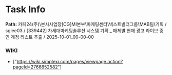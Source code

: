 # Task Info

**Path:** 카페24(주)\본사사업장\[CG]MI본부\마케팅센터\넥스트빌더그룹\MAB팀\기획 / sglee03 / [339442] 차세대마케팅솔루션 시스템 기획 _ 매체별 현재 광고 라이브 중인 계정 리스트 추출 / 2025-10-01_00-00-00

### WIKI
- ["https://wiki.simplexi.com/pages/viewpage.action?pageId=2766852582"]

